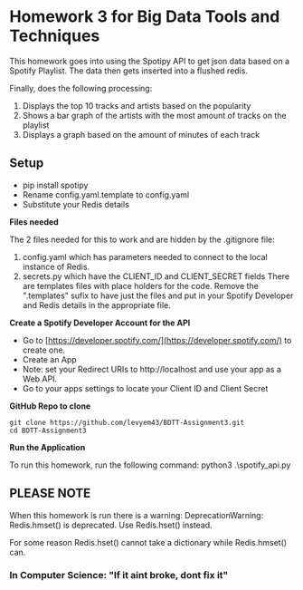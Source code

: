 # Homework 3 for Big Data Tools and Techniques

This homework goes into using the Spotipy API to get json data based on a Spotify Playlist.
The data then gets inserted into a flushed redis.

Finally, does the following processing:
1. Displays the top 10 tracks and artists based on the popularity
2. Shows a bar graph of the artists with the most amount of tracks on the playlist
3. Displays a graph based on the amount of minutes of each track

## Setup

- pip install spotipy
- Rename config.yaml.template to config.yaml
- Substitute your Redis details


**Files needed**

The 2 files needed for this to work and are hidden by the .gitignore file:
1. config.yaml which has parameters needed to connect to the local instance of Redis.
2. secrets.py which have the CLIENT_ID and CLIENT_SECRET fields
There are templates files with place holders for the code. Remove the ".templates" sufix to have just the files and put in your Spotify Developer and Redis details in the appropriate file.

**Create a Spotify Developer Account for the API**
- Go to [https://developer.spotify.com/](https://developer.spotify.com/) to create one.
- Create an App
- Note: set your Redirect URIs to http://localhost and use your app as a Web API.
- Go to your apps settings to locate your Client ID and Client Secret

**GitHub Repo to clone**
```
git clone https://github.com/levyem43/BDTT-Assignment3.git
cd BDTT-Assignment3
```

**Run the Application**

To run this homework, run the following command:
python3 .\spotify_api.py

## PLEASE NOTE
When this homework is run there is a warning:
DeprecationWarning: Redis.hmset() is deprecated. Use Redis.hset() instead.

For some reason Redis.hset() cannot take a dictionary while Redis.hmset() can.

### In Computer Science: "If it aint broke, dont fix it"